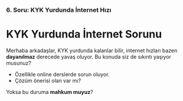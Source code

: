 ### 6. Soru: KYK Yurdunda İnternet Hızı

# KYK Yurdunda İnternet Sorunu

Merhaba arkadaşlar, KYK yurdunda kalanlar bilir, internet hızları bazen **dayanılmaz** derecede yavaş oluyor. Bu konuda siz de sıkıntı yaşıyor musunuz?

-   Özellikle online derslerde sorun oluyor.
-   Çözüm önerisi olan var mı?

Yoksa bu duruma **mahkum muyuz**?
